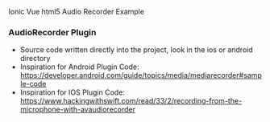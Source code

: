 Ionic Vue html5 Audio Recorder Example



### AudioRecorder Plugin
- Source code written directly into the project, look in the ios or android directory
- Inspiration for Android Plugin Code: https://developer.android.com/guide/topics/media/mediarecorder#sample-code
- Inspiration for IOS Plugin Code: https://www.hackingwithswift.com/read/33/2/recording-from-the-microphone-with-avaudiorecorder
